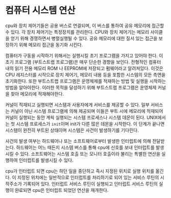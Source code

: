 
# 컴퓨터 시스템 연산

cpu와 장치 제어기들은 공용 버스로 연결되며, 이 버스를 통하여 공유 메모리에 접근할수 있다. 각 장치 제어기는 특정장치를 관리한다. CPU와 장치 제어기는 메모리 사이클을 얻기 위해 경쟁하면서 병렬실행될 수 있다. 공유 메모리에 대한 질서 있는 접근을 보장하기 위해 메모리 접근을 동기화 시킨다.

컴퓨터가 구동을 시작하기 위해서는 실행시킬 초기 프로그램을 가지고 있어야 한다. 이 초기 프로그램 (부트스트랩 프로그램)은 매우 단순한 경향을 보인다. 전형적인 컴퓨터 내의 읽기 전용 메모리 ROM 나 EEPROM에 저장되고 펌웨어라고 알려져있다. 이것은 CPU 레지스터를 시작으로 장치 제어기, 메모리 내용 등을 포함한 시스템의 모든 측면을 초기화한다. 또한 부트스트랩 프로그램은 운영체제를 적재하는 방법 및 실행을 시작하는 방법을 알아야한다. 이러한 목적을 달성하기 위해 부트스트랩 프로그램은 운영체제 커널을 찾아 메모리에 적재해야한다.

커널이 적재되고 실행되면 시스템과 사용자에게 서비스를 제공할 수 있다. 일부 서비스는 커널이 아닌 시스템 프로그램에 의해 제공되며 이들은 부트 시에 메모리에 적재되어 커널이 실행되는 동안 계쇡 실행되는 시스템 프로세스나 시스템 데몬이 된다. UNIX에서는 첫 시스템 프로세스가 `init`이며 init가 다른 많은 데몬을 시작한다. 이 단계가 끝나면 시스템이 완전히 부트된 상태이며 시스템은 사건이 발생하기를 기다린다.

사건의 발생 여부는 하드웨어나 또는 소프트웨어로부터 발생한 인터럽트에 의해 전달받는다. 하드웨어는 어느 때든지 시스템 버스를 통해 cpu에 신호를 보내 인터럽트를 발생시킬 수 있다.
소프트웨어는 시스템 호출 또는 모니터 호출이라 불리는 특별한 연산을 실행하여 인터럽트를 발생시킬 수 있다.

cpu가 인터럽트 되면 cpu는 하던 일을 중단하고 즉시 지정된 위치로 실행 위치를 옮긴다. 이 지정된 위치에는 일반적으로 인터럽트를 처리하기로 되어 있는 서비스 루틴의 시작주소가 기록되어 있다. 인터럽트 서비스 루틴이 실행되고 인터럽트 서비스 루틴의 실행이 완료되면 cpu은 인터럽트 되었던 연산을 재개한다.
